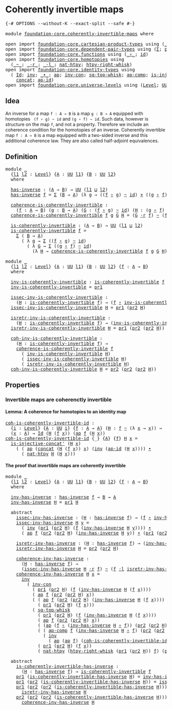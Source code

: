 # Coherently invertible maps

<pre class="Agda"><a id="39" class="Symbol">{-#</a> <a id="43" class="Keyword">OPTIONS</a> <a id="51" class="Pragma">--without-K</a> <a id="63" class="Pragma">--exact-split</a> <a id="77" class="Pragma">--safe</a> <a id="84" class="Symbol">#-}</a>

<a id="89" class="Keyword">module</a> <a id="96" href="foundation-core.coherently-invertible-maps.html" class="Module">foundation-core.coherently-invertible-maps</a> <a id="139" class="Keyword">where</a>

<a id="146" class="Keyword">open</a> <a id="151" class="Keyword">import</a> <a id="158" href="foundation-core.cartesian-product-types.html" class="Module">foundation-core.cartesian-product-types</a> <a id="198" class="Keyword">using</a> <a id="204" class="Symbol">(</a><a id="205" href="foundation-core.cartesian-product-types.html#577" class="Function Operator">_×_</a><a id="208" class="Symbol">)</a>
<a id="210" class="Keyword">open</a> <a id="215" class="Keyword">import</a> <a id="222" href="foundation-core.dependent-pair-types.html" class="Module">foundation-core.dependent-pair-types</a> <a id="259" class="Keyword">using</a> <a id="265" class="Symbol">(</a><a id="266" href="foundation-core.dependent-pair-types.html#502" class="Record">Σ</a><a id="267" class="Symbol">;</a> <a id="269" href="foundation-core.dependent-pair-types.html#575" class="InductiveConstructor">pair</a><a id="273" class="Symbol">;</a> <a id="275" href="foundation-core.dependent-pair-types.html#592" class="Field">pr1</a><a id="278" class="Symbol">;</a> <a id="280" href="foundation-core.dependent-pair-types.html#604" class="Field">pr2</a><a id="283" class="Symbol">)</a>
<a id="285" class="Keyword">open</a> <a id="290" class="Keyword">import</a> <a id="297" href="foundation-core.functions.html" class="Module">foundation-core.functions</a> <a id="323" class="Keyword">using</a> <a id="329" class="Symbol">(</a><a id="330" href="foundation-core.functions.html#407" class="Function Operator">_∘_</a><a id="333" class="Symbol">;</a> <a id="335" href="foundation-core.functions.html#309" class="Function">id</a><a id="337" class="Symbol">)</a>
<a id="339" class="Keyword">open</a> <a id="344" class="Keyword">import</a> <a id="351" href="foundation-core.homotopies.html" class="Module">foundation-core.homotopies</a> <a id="378" class="Keyword">using</a>
  <a id="386" class="Symbol">(</a><a id="387" href="foundation-core.homotopies.html#467" class="Function Operator">_~_</a><a id="390" class="Symbol">;</a> <a id="392" href="foundation-core.homotopies.html#1974" class="Function Operator">_·r_</a><a id="396" class="Symbol">;</a> <a id="398" href="foundation-core.homotopies.html#1768" class="Function Operator">_·l_</a><a id="402" class="Symbol">;</a> <a id="404" href="foundation-core.homotopies.html#3430" class="Function">nat-htpy</a><a id="412" class="Symbol">;</a> <a id="414" href="foundation-core.homotopies.html#1792" class="Function">htpy-right-whisk</a><a id="430" class="Symbol">)</a>
<a id="432" class="Keyword">open</a> <a id="437" class="Keyword">import</a> <a id="444" href="foundation-core.identity-types.html" class="Module">foundation-core.identity-types</a> <a id="475" class="Keyword">using</a>
  <a id="483" class="Symbol">(</a> <a id="485" href="foundation-core.identity-types.html#641" class="Datatype">Id</a><a id="487" class="Symbol">;</a> <a id="489" href="foundation-core.identity-types.html#1552" class="Function">inv</a><a id="492" class="Symbol">;</a> <a id="494" href="foundation-core.identity-types.html#1239" class="Function Operator">_∙_</a><a id="497" class="Symbol">;</a> <a id="499" href="foundation-core.identity-types.html#2853" class="Function">ap</a><a id="501" class="Symbol">;</a> <a id="503" href="foundation-core.identity-types.html#3421" class="Function">inv-con</a><a id="510" class="Symbol">;</a> <a id="512" href="foundation-core.identity-types.html#4260" class="Function">sq-top-whisk</a><a id="524" class="Symbol">;</a> <a id="526" href="foundation-core.identity-types.html#3117" class="Function">ap-comp</a><a id="533" class="Symbol">;</a> <a id="535" href="foundation-core.identity-types.html#2634" class="Function">is-injective-concat&#39;</a><a id="555" class="Symbol">;</a>
    <a id="561" href="foundation-core.identity-types.html#1302" class="Function">concat</a><a id="567" class="Symbol">;</a> <a id="569" href="foundation-core.identity-types.html#3018" class="Function">ap-id</a><a id="574" class="Symbol">)</a>
<a id="576" class="Keyword">open</a> <a id="581" class="Keyword">import</a> <a id="588" href="foundation-core.universe-levels.html" class="Module">foundation-core.universe-levels</a> <a id="620" class="Keyword">using</a> <a id="626" class="Symbol">(</a><a id="627" href="Agda.Primitive.html#597" class="Postulate">Level</a><a id="632" class="Symbol">;</a> <a id="634" href="foundation-core.universe-levels.html#222" class="Primitive">UU</a><a id="636" class="Symbol">;</a> <a id="638" href="Agda.Primitive.html#810" class="Primitive Operator">_⊔_</a><a id="641" class="Symbol">)</a>
</pre>
## Idea

An inverse for a map `f : A → B` is a map `g : B → A` equipped with homotopies `
(f ∘ g) ~ id` and `(g ∘ f) ~ id`. Such data, however is structure on the map `f`, and not a property. Therefore we include an coherence condition for the homotopies of an inverse. Coherently invertible map `f : A → B` is a map equipped with a two-sided inverse and this additional coherence law. They are also called half-adjoint equivalences.

## Definition

<pre class="Agda"><a id="1106" class="Keyword">module</a> <a id="1113" href="foundation-core.coherently-invertible-maps.html#1113" class="Module">_</a>
  <a id="1117" class="Symbol">{</a><a id="1118" href="foundation-core.coherently-invertible-maps.html#1118" class="Bound">l1</a> <a id="1121" href="foundation-core.coherently-invertible-maps.html#1121" class="Bound">l2</a> <a id="1124" class="Symbol">:</a> <a id="1126" href="Agda.Primitive.html#597" class="Postulate">Level</a><a id="1131" class="Symbol">}</a> <a id="1133" class="Symbol">{</a><a id="1134" href="foundation-core.coherently-invertible-maps.html#1134" class="Bound">A</a> <a id="1136" class="Symbol">:</a> <a id="1138" href="foundation-core.universe-levels.html#222" class="Primitive">UU</a> <a id="1141" href="foundation-core.coherently-invertible-maps.html#1118" class="Bound">l1</a><a id="1143" class="Symbol">}</a> <a id="1145" class="Symbol">{</a><a id="1146" href="foundation-core.coherently-invertible-maps.html#1146" class="Bound">B</a> <a id="1148" class="Symbol">:</a> <a id="1150" href="foundation-core.universe-levels.html#222" class="Primitive">UU</a> <a id="1153" href="foundation-core.coherently-invertible-maps.html#1121" class="Bound">l2</a><a id="1155" class="Symbol">}</a>
  <a id="1159" class="Keyword">where</a>

  <a id="1168" href="foundation-core.coherently-invertible-maps.html#1168" class="Function">has-inverse</a> <a id="1180" class="Symbol">:</a> <a id="1182" class="Symbol">(</a><a id="1183" href="foundation-core.coherently-invertible-maps.html#1134" class="Bound">A</a> <a id="1185" class="Symbol">→</a> <a id="1187" href="foundation-core.coherently-invertible-maps.html#1146" class="Bound">B</a><a id="1188" class="Symbol">)</a> <a id="1190" class="Symbol">→</a> <a id="1192" href="foundation-core.universe-levels.html#222" class="Primitive">UU</a> <a id="1195" class="Symbol">(</a><a id="1196" href="foundation-core.coherently-invertible-maps.html#1118" class="Bound">l1</a> <a id="1199" href="Agda.Primitive.html#810" class="Primitive Operator">⊔</a> <a id="1201" href="foundation-core.coherently-invertible-maps.html#1121" class="Bound">l2</a><a id="1203" class="Symbol">)</a>
  <a id="1207" href="foundation-core.coherently-invertible-maps.html#1168" class="Function">has-inverse</a> <a id="1219" href="foundation-core.coherently-invertible-maps.html#1219" class="Bound">f</a> <a id="1221" class="Symbol">=</a> <a id="1223" href="foundation-core.dependent-pair-types.html#502" class="Record">Σ</a> <a id="1225" class="Symbol">(</a><a id="1226" href="foundation-core.coherently-invertible-maps.html#1146" class="Bound">B</a> <a id="1228" class="Symbol">→</a> <a id="1230" href="foundation-core.coherently-invertible-maps.html#1134" class="Bound">A</a><a id="1231" class="Symbol">)</a> <a id="1233" class="Symbol">(λ</a> <a id="1236" href="foundation-core.coherently-invertible-maps.html#1236" class="Bound">g</a> <a id="1238" class="Symbol">→</a> <a id="1240" class="Symbol">((</a><a id="1242" href="foundation-core.coherently-invertible-maps.html#1219" class="Bound">f</a> <a id="1244" href="foundation-core.functions.html#407" class="Function Operator">∘</a> <a id="1246" href="foundation-core.coherently-invertible-maps.html#1236" class="Bound">g</a><a id="1247" class="Symbol">)</a> <a id="1249" href="foundation-core.homotopies.html#467" class="Function Operator">~</a> <a id="1251" href="foundation-core.functions.html#309" class="Function">id</a><a id="1253" class="Symbol">)</a> <a id="1255" href="foundation-core.cartesian-product-types.html#577" class="Function Operator">×</a> <a id="1257" class="Symbol">((</a><a id="1259" href="foundation-core.coherently-invertible-maps.html#1236" class="Bound">g</a> <a id="1261" href="foundation-core.functions.html#407" class="Function Operator">∘</a> <a id="1263" href="foundation-core.coherently-invertible-maps.html#1219" class="Bound">f</a><a id="1264" class="Symbol">)</a> <a id="1266" href="foundation-core.homotopies.html#467" class="Function Operator">~</a> <a id="1268" href="foundation-core.functions.html#309" class="Function">id</a><a id="1270" class="Symbol">))</a>
  
  <a id="1278" href="foundation-core.coherently-invertible-maps.html#1278" class="Function">coherence-is-coherently-invertible</a> <a id="1313" class="Symbol">:</a>
    <a id="1319" class="Symbol">(</a><a id="1320" href="foundation-core.coherently-invertible-maps.html#1320" class="Bound">f</a> <a id="1322" class="Symbol">:</a> <a id="1324" href="foundation-core.coherently-invertible-maps.html#1134" class="Bound">A</a> <a id="1326" class="Symbol">→</a> <a id="1328" href="foundation-core.coherently-invertible-maps.html#1146" class="Bound">B</a><a id="1329" class="Symbol">)</a> <a id="1331" class="Symbol">(</a><a id="1332" href="foundation-core.coherently-invertible-maps.html#1332" class="Bound">g</a> <a id="1334" class="Symbol">:</a> <a id="1336" href="foundation-core.coherently-invertible-maps.html#1146" class="Bound">B</a> <a id="1338" class="Symbol">→</a> <a id="1340" href="foundation-core.coherently-invertible-maps.html#1134" class="Bound">A</a><a id="1341" class="Symbol">)</a> <a id="1343" class="Symbol">(</a><a id="1344" href="foundation-core.coherently-invertible-maps.html#1344" class="Bound">G</a> <a id="1346" class="Symbol">:</a> <a id="1348" class="Symbol">(</a><a id="1349" href="foundation-core.coherently-invertible-maps.html#1320" class="Bound">f</a> <a id="1351" href="foundation-core.functions.html#407" class="Function Operator">∘</a> <a id="1353" href="foundation-core.coherently-invertible-maps.html#1332" class="Bound">g</a><a id="1354" class="Symbol">)</a> <a id="1356" href="foundation-core.homotopies.html#467" class="Function Operator">~</a> <a id="1358" href="foundation-core.functions.html#309" class="Function">id</a><a id="1360" class="Symbol">)</a> <a id="1362" class="Symbol">(</a><a id="1363" href="foundation-core.coherently-invertible-maps.html#1363" class="Bound">H</a> <a id="1365" class="Symbol">:</a> <a id="1367" class="Symbol">(</a><a id="1368" href="foundation-core.coherently-invertible-maps.html#1332" class="Bound">g</a> <a id="1370" href="foundation-core.functions.html#407" class="Function Operator">∘</a> <a id="1372" href="foundation-core.coherently-invertible-maps.html#1320" class="Bound">f</a><a id="1373" class="Symbol">)</a> <a id="1375" href="foundation-core.homotopies.html#467" class="Function Operator">~</a> <a id="1377" href="foundation-core.functions.html#309" class="Function">id</a><a id="1379" class="Symbol">)</a> <a id="1381" class="Symbol">→</a> <a id="1383" href="foundation-core.universe-levels.html#222" class="Primitive">UU</a> <a id="1386" class="Symbol">(</a><a id="1387" href="foundation-core.coherently-invertible-maps.html#1118" class="Bound">l1</a> <a id="1390" href="Agda.Primitive.html#810" class="Primitive Operator">⊔</a> <a id="1392" href="foundation-core.coherently-invertible-maps.html#1121" class="Bound">l2</a><a id="1394" class="Symbol">)</a>
  <a id="1398" href="foundation-core.coherently-invertible-maps.html#1278" class="Function">coherence-is-coherently-invertible</a> <a id="1433" href="foundation-core.coherently-invertible-maps.html#1433" class="Bound">f</a> <a id="1435" href="foundation-core.coherently-invertible-maps.html#1435" class="Bound">g</a> <a id="1437" href="foundation-core.coherently-invertible-maps.html#1437" class="Bound">G</a> <a id="1439" href="foundation-core.coherently-invertible-maps.html#1439" class="Bound">H</a> <a id="1441" class="Symbol">=</a> <a id="1443" class="Symbol">(</a><a id="1444" href="foundation-core.coherently-invertible-maps.html#1437" class="Bound">G</a> <a id="1446" href="foundation-core.homotopies.html#1974" class="Function Operator">·r</a> <a id="1449" href="foundation-core.coherently-invertible-maps.html#1433" class="Bound">f</a><a id="1450" class="Symbol">)</a> <a id="1452" href="foundation-core.homotopies.html#467" class="Function Operator">~</a> <a id="1454" class="Symbol">(</a><a id="1455" href="foundation-core.coherently-invertible-maps.html#1433" class="Bound">f</a> <a id="1457" href="foundation-core.homotopies.html#1768" class="Function Operator">·l</a> <a id="1460" href="foundation-core.coherently-invertible-maps.html#1439" class="Bound">H</a><a id="1461" class="Symbol">)</a>

  <a id="1466" href="foundation-core.coherently-invertible-maps.html#1466" class="Function">is-coherently-invertible</a> <a id="1491" class="Symbol">:</a> <a id="1493" class="Symbol">(</a><a id="1494" href="foundation-core.coherently-invertible-maps.html#1134" class="Bound">A</a> <a id="1496" class="Symbol">→</a> <a id="1498" href="foundation-core.coherently-invertible-maps.html#1146" class="Bound">B</a><a id="1499" class="Symbol">)</a> <a id="1501" class="Symbol">→</a> <a id="1503" href="foundation-core.universe-levels.html#222" class="Primitive">UU</a> <a id="1506" class="Symbol">(</a><a id="1507" href="foundation-core.coherently-invertible-maps.html#1118" class="Bound">l1</a> <a id="1510" href="Agda.Primitive.html#810" class="Primitive Operator">⊔</a> <a id="1512" href="foundation-core.coherently-invertible-maps.html#1121" class="Bound">l2</a><a id="1514" class="Symbol">)</a>
  <a id="1518" href="foundation-core.coherently-invertible-maps.html#1466" class="Function">is-coherently-invertible</a> <a id="1543" href="foundation-core.coherently-invertible-maps.html#1543" class="Bound">f</a> <a id="1545" class="Symbol">=</a>
    <a id="1551" href="foundation-core.dependent-pair-types.html#502" class="Record">Σ</a> <a id="1553" class="Symbol">(</a> <a id="1555" href="foundation-core.coherently-invertible-maps.html#1146" class="Bound">B</a> <a id="1557" class="Symbol">→</a> <a id="1559" href="foundation-core.coherently-invertible-maps.html#1134" class="Bound">A</a><a id="1560" class="Symbol">)</a>
      <a id="1568" class="Symbol">(</a> <a id="1570" class="Symbol">λ</a> <a id="1572" href="foundation-core.coherently-invertible-maps.html#1572" class="Bound">g</a> <a id="1574" class="Symbol">→</a> <a id="1576" href="foundation-core.dependent-pair-types.html#502" class="Record">Σ</a> <a id="1578" class="Symbol">((</a><a id="1580" href="foundation-core.coherently-invertible-maps.html#1543" class="Bound">f</a> <a id="1582" href="foundation-core.functions.html#407" class="Function Operator">∘</a> <a id="1584" href="foundation-core.coherently-invertible-maps.html#1572" class="Bound">g</a><a id="1585" class="Symbol">)</a> <a id="1587" href="foundation-core.homotopies.html#467" class="Function Operator">~</a> <a id="1589" href="foundation-core.functions.html#309" class="Function">id</a><a id="1591" class="Symbol">)</a>
        <a id="1601" class="Symbol">(</a> <a id="1603" class="Symbol">λ</a> <a id="1605" href="foundation-core.coherently-invertible-maps.html#1605" class="Bound">G</a> <a id="1607" class="Symbol">→</a> <a id="1609" href="foundation-core.dependent-pair-types.html#502" class="Record">Σ</a> <a id="1611" class="Symbol">((</a><a id="1613" href="foundation-core.coherently-invertible-maps.html#1572" class="Bound">g</a> <a id="1615" href="foundation-core.functions.html#407" class="Function Operator">∘</a> <a id="1617" href="foundation-core.coherently-invertible-maps.html#1543" class="Bound">f</a><a id="1618" class="Symbol">)</a> <a id="1620" href="foundation-core.homotopies.html#467" class="Function Operator">~</a> <a id="1622" href="foundation-core.functions.html#309" class="Function">id</a><a id="1624" class="Symbol">)</a>
          <a id="1636" class="Symbol">(λ</a> <a id="1639" href="foundation-core.coherently-invertible-maps.html#1639" class="Bound">H</a> <a id="1641" class="Symbol">→</a> <a id="1643" href="foundation-core.coherently-invertible-maps.html#1278" class="Function">coherence-is-coherently-invertible</a> <a id="1678" href="foundation-core.coherently-invertible-maps.html#1543" class="Bound">f</a> <a id="1680" href="foundation-core.coherently-invertible-maps.html#1572" class="Bound">g</a> <a id="1682" href="foundation-core.coherently-invertible-maps.html#1605" class="Bound">G</a> <a id="1684" href="foundation-core.coherently-invertible-maps.html#1639" class="Bound">H</a><a id="1685" class="Symbol">)))</a>

<a id="1690" class="Keyword">module</a> <a id="1697" href="foundation-core.coherently-invertible-maps.html#1697" class="Module">_</a>
  <a id="1701" class="Symbol">{</a><a id="1702" href="foundation-core.coherently-invertible-maps.html#1702" class="Bound">l1</a> <a id="1705" href="foundation-core.coherently-invertible-maps.html#1705" class="Bound">l2</a> <a id="1708" class="Symbol">:</a> <a id="1710" href="Agda.Primitive.html#597" class="Postulate">Level</a><a id="1715" class="Symbol">}</a> <a id="1717" class="Symbol">{</a><a id="1718" href="foundation-core.coherently-invertible-maps.html#1718" class="Bound">A</a> <a id="1720" class="Symbol">:</a> <a id="1722" href="foundation-core.universe-levels.html#222" class="Primitive">UU</a> <a id="1725" href="foundation-core.coherently-invertible-maps.html#1702" class="Bound">l1</a><a id="1727" class="Symbol">}</a> <a id="1729" class="Symbol">{</a><a id="1730" href="foundation-core.coherently-invertible-maps.html#1730" class="Bound">B</a> <a id="1732" class="Symbol">:</a> <a id="1734" href="foundation-core.universe-levels.html#222" class="Primitive">UU</a> <a id="1737" href="foundation-core.coherently-invertible-maps.html#1705" class="Bound">l2</a><a id="1739" class="Symbol">}</a> <a id="1741" class="Symbol">{</a><a id="1742" href="foundation-core.coherently-invertible-maps.html#1742" class="Bound">f</a> <a id="1744" class="Symbol">:</a> <a id="1746" href="foundation-core.coherently-invertible-maps.html#1718" class="Bound">A</a> <a id="1748" class="Symbol">→</a> <a id="1750" href="foundation-core.coherently-invertible-maps.html#1730" class="Bound">B</a><a id="1751" class="Symbol">}</a>
  <a id="1755" class="Keyword">where</a>

  <a id="1764" href="foundation-core.coherently-invertible-maps.html#1764" class="Function">inv-is-coherently-invertible</a> <a id="1793" class="Symbol">:</a> <a id="1795" href="foundation-core.coherently-invertible-maps.html#1466" class="Function">is-coherently-invertible</a> <a id="1820" href="foundation-core.coherently-invertible-maps.html#1742" class="Bound">f</a> <a id="1822" class="Symbol">→</a> <a id="1824" href="foundation-core.coherently-invertible-maps.html#1730" class="Bound">B</a> <a id="1826" class="Symbol">→</a> <a id="1828" href="foundation-core.coherently-invertible-maps.html#1718" class="Bound">A</a>
  <a id="1832" href="foundation-core.coherently-invertible-maps.html#1764" class="Function">inv-is-coherently-invertible</a> <a id="1861" class="Symbol">=</a> <a id="1863" href="foundation-core.dependent-pair-types.html#592" class="Field">pr1</a>

  <a id="1870" href="foundation-core.coherently-invertible-maps.html#1870" class="Function">issec-inv-is-coherently-invertible</a> <a id="1905" class="Symbol">:</a>
    <a id="1911" class="Symbol">(</a><a id="1912" href="foundation-core.coherently-invertible-maps.html#1912" class="Bound">H</a> <a id="1914" class="Symbol">:</a> <a id="1916" href="foundation-core.coherently-invertible-maps.html#1466" class="Function">is-coherently-invertible</a> <a id="1941" href="foundation-core.coherently-invertible-maps.html#1742" class="Bound">f</a><a id="1942" class="Symbol">)</a> <a id="1944" class="Symbol">→</a> <a id="1946" class="Symbol">(</a><a id="1947" href="foundation-core.coherently-invertible-maps.html#1742" class="Bound">f</a> <a id="1949" href="foundation-core.functions.html#407" class="Function Operator">∘</a> <a id="1951" href="foundation-core.coherently-invertible-maps.html#1764" class="Function">inv-is-coherently-invertible</a> <a id="1980" href="foundation-core.coherently-invertible-maps.html#1912" class="Bound">H</a><a id="1981" class="Symbol">)</a> <a id="1983" href="foundation-core.homotopies.html#467" class="Function Operator">~</a> <a id="1985" href="foundation-core.functions.html#309" class="Function">id</a>
  <a id="1990" href="foundation-core.coherently-invertible-maps.html#1870" class="Function">issec-inv-is-coherently-invertible</a> <a id="2025" href="foundation-core.coherently-invertible-maps.html#2025" class="Bound">H</a> <a id="2027" class="Symbol">=</a> <a id="2029" href="foundation-core.dependent-pair-types.html#592" class="Field">pr1</a> <a id="2033" class="Symbol">(</a><a id="2034" href="foundation-core.dependent-pair-types.html#604" class="Field">pr2</a> <a id="2038" href="foundation-core.coherently-invertible-maps.html#2025" class="Bound">H</a><a id="2039" class="Symbol">)</a>
  
  <a id="2046" href="foundation-core.coherently-invertible-maps.html#2046" class="Function">isretr-inv-is-coherently-invertible</a> <a id="2082" class="Symbol">:</a>
    <a id="2088" class="Symbol">(</a><a id="2089" href="foundation-core.coherently-invertible-maps.html#2089" class="Bound">H</a> <a id="2091" class="Symbol">:</a> <a id="2093" href="foundation-core.coherently-invertible-maps.html#1466" class="Function">is-coherently-invertible</a> <a id="2118" href="foundation-core.coherently-invertible-maps.html#1742" class="Bound">f</a><a id="2119" class="Symbol">)</a> <a id="2121" class="Symbol">→</a> <a id="2123" class="Symbol">(</a><a id="2124" href="foundation-core.coherently-invertible-maps.html#1764" class="Function">inv-is-coherently-invertible</a> <a id="2153" href="foundation-core.coherently-invertible-maps.html#2089" class="Bound">H</a> <a id="2155" href="foundation-core.functions.html#407" class="Function Operator">∘</a> <a id="2157" href="foundation-core.coherently-invertible-maps.html#1742" class="Bound">f</a><a id="2158" class="Symbol">)</a> <a id="2160" href="foundation-core.homotopies.html#467" class="Function Operator">~</a> <a id="2162" href="foundation-core.functions.html#309" class="Function">id</a>
  <a id="2167" href="foundation-core.coherently-invertible-maps.html#2046" class="Function">isretr-inv-is-coherently-invertible</a> <a id="2203" href="foundation-core.coherently-invertible-maps.html#2203" class="Bound">H</a> <a id="2205" class="Symbol">=</a> <a id="2207" href="foundation-core.dependent-pair-types.html#592" class="Field">pr1</a> <a id="2211" class="Symbol">(</a><a id="2212" href="foundation-core.dependent-pair-types.html#604" class="Field">pr2</a> <a id="2216" class="Symbol">(</a><a id="2217" href="foundation-core.dependent-pair-types.html#604" class="Field">pr2</a> <a id="2221" href="foundation-core.coherently-invertible-maps.html#2203" class="Bound">H</a><a id="2222" class="Symbol">))</a>

  <a id="2228" href="foundation-core.coherently-invertible-maps.html#2228" class="Function">coh-inv-is-coherently-invertible</a> <a id="2261" class="Symbol">:</a>
    <a id="2267" class="Symbol">(</a><a id="2268" href="foundation-core.coherently-invertible-maps.html#2268" class="Bound">H</a> <a id="2270" class="Symbol">:</a> <a id="2272" href="foundation-core.coherently-invertible-maps.html#1466" class="Function">is-coherently-invertible</a> <a id="2297" href="foundation-core.coherently-invertible-maps.html#1742" class="Bound">f</a><a id="2298" class="Symbol">)</a> <a id="2300" class="Symbol">→</a>
    <a id="2306" href="foundation-core.coherently-invertible-maps.html#1278" class="Function">coherence-is-coherently-invertible</a> <a id="2341" href="foundation-core.coherently-invertible-maps.html#1742" class="Bound">f</a>
      <a id="2349" class="Symbol">(</a> <a id="2351" href="foundation-core.coherently-invertible-maps.html#1764" class="Function">inv-is-coherently-invertible</a> <a id="2380" href="foundation-core.coherently-invertible-maps.html#2268" class="Bound">H</a><a id="2381" class="Symbol">)</a>
      <a id="2389" class="Symbol">(</a> <a id="2391" href="foundation-core.coherently-invertible-maps.html#1870" class="Function">issec-inv-is-coherently-invertible</a> <a id="2426" href="foundation-core.coherently-invertible-maps.html#2268" class="Bound">H</a><a id="2427" class="Symbol">)</a>
      <a id="2435" class="Symbol">(</a> <a id="2437" href="foundation-core.coherently-invertible-maps.html#2046" class="Function">isretr-inv-is-coherently-invertible</a> <a id="2473" href="foundation-core.coherently-invertible-maps.html#2268" class="Bound">H</a><a id="2474" class="Symbol">)</a>
  <a id="2478" href="foundation-core.coherently-invertible-maps.html#2228" class="Function">coh-inv-is-coherently-invertible</a> <a id="2511" href="foundation-core.coherently-invertible-maps.html#2511" class="Bound">H</a> <a id="2513" class="Symbol">=</a> <a id="2515" href="foundation-core.dependent-pair-types.html#604" class="Field">pr2</a> <a id="2519" class="Symbol">(</a><a id="2520" href="foundation-core.dependent-pair-types.html#604" class="Field">pr2</a> <a id="2524" class="Symbol">(</a><a id="2525" href="foundation-core.dependent-pair-types.html#604" class="Field">pr2</a> <a id="2529" href="foundation-core.coherently-invertible-maps.html#2511" class="Bound">H</a><a id="2530" class="Symbol">))</a>
</pre>
## Properties

### Invertible maps are coherenctly invertible

#### Lemma: A coherence for homotopies to an identity map

<pre class="Agda"><a id="coh-is-coherently-invertible-id"></a><a id="2668" href="foundation-core.coherently-invertible-maps.html#2668" class="Function">coh-is-coherently-invertible-id</a> <a id="2700" class="Symbol">:</a>
  <a id="2704" class="Symbol">{</a><a id="2705" href="foundation-core.coherently-invertible-maps.html#2705" class="Bound">i</a> <a id="2707" class="Symbol">:</a> <a id="2709" href="Agda.Primitive.html#597" class="Postulate">Level</a><a id="2714" class="Symbol">}</a> <a id="2716" class="Symbol">{</a><a id="2717" href="foundation-core.coherently-invertible-maps.html#2717" class="Bound">A</a> <a id="2719" class="Symbol">:</a> <a id="2721" href="foundation-core.universe-levels.html#222" class="Primitive">UU</a> <a id="2724" href="foundation-core.coherently-invertible-maps.html#2705" class="Bound">i</a><a id="2725" class="Symbol">}</a> <a id="2727" class="Symbol">{</a><a id="2728" href="foundation-core.coherently-invertible-maps.html#2728" class="Bound">f</a> <a id="2730" class="Symbol">:</a> <a id="2732" href="foundation-core.coherently-invertible-maps.html#2717" class="Bound">A</a> <a id="2734" class="Symbol">→</a> <a id="2736" href="foundation-core.coherently-invertible-maps.html#2717" class="Bound">A</a><a id="2737" class="Symbol">}</a> <a id="2739" class="Symbol">(</a><a id="2740" href="foundation-core.coherently-invertible-maps.html#2740" class="Bound">H</a> <a id="2742" class="Symbol">:</a> <a id="2744" href="foundation-core.coherently-invertible-maps.html#2728" class="Bound">f</a> <a id="2746" href="foundation-core.homotopies.html#467" class="Function Operator">~</a> <a id="2748" class="Symbol">(λ</a> <a id="2751" href="foundation-core.coherently-invertible-maps.html#2751" class="Bound">x</a> <a id="2753" class="Symbol">→</a> <a id="2755" href="foundation-core.coherently-invertible-maps.html#2751" class="Bound">x</a><a id="2756" class="Symbol">))</a> <a id="2759" class="Symbol">→</a>
  <a id="2763" class="Symbol">(</a><a id="2764" href="foundation-core.coherently-invertible-maps.html#2764" class="Bound">x</a> <a id="2766" class="Symbol">:</a> <a id="2768" href="foundation-core.coherently-invertible-maps.html#2717" class="Bound">A</a><a id="2769" class="Symbol">)</a> <a id="2771" class="Symbol">→</a> <a id="2773" href="foundation-core.identity-types.html#641" class="Datatype">Id</a> <a id="2776" class="Symbol">(</a><a id="2777" href="foundation-core.coherently-invertible-maps.html#2740" class="Bound">H</a> <a id="2779" class="Symbol">(</a><a id="2780" href="foundation-core.coherently-invertible-maps.html#2728" class="Bound">f</a> <a id="2782" href="foundation-core.coherently-invertible-maps.html#2764" class="Bound">x</a><a id="2783" class="Symbol">))</a> <a id="2786" class="Symbol">(</a><a id="2787" href="foundation-core.identity-types.html#2853" class="Function">ap</a> <a id="2790" href="foundation-core.coherently-invertible-maps.html#2728" class="Bound">f</a> <a id="2792" class="Symbol">(</a><a id="2793" href="foundation-core.coherently-invertible-maps.html#2740" class="Bound">H</a> <a id="2795" href="foundation-core.coherently-invertible-maps.html#2764" class="Bound">x</a><a id="2796" class="Symbol">))</a>
<a id="2799" href="foundation-core.coherently-invertible-maps.html#2668" class="Function">coh-is-coherently-invertible-id</a> <a id="2831" class="Symbol">{_}</a> <a id="2835" class="Symbol">{</a><a id="2836" href="foundation-core.coherently-invertible-maps.html#2836" class="Bound">A</a><a id="2837" class="Symbol">}</a> <a id="2839" class="Symbol">{</a><a id="2840" href="foundation-core.coherently-invertible-maps.html#2840" class="Bound">f</a><a id="2841" class="Symbol">}</a> <a id="2843" href="foundation-core.coherently-invertible-maps.html#2843" class="Bound">H</a> <a id="2845" href="foundation-core.coherently-invertible-maps.html#2845" class="Bound">x</a> <a id="2847" class="Symbol">=</a>
  <a id="2851" href="foundation-core.identity-types.html#2634" class="Function">is-injective-concat&#39;</a> <a id="2872" class="Symbol">(</a><a id="2873" href="foundation-core.coherently-invertible-maps.html#2843" class="Bound">H</a> <a id="2875" href="foundation-core.coherently-invertible-maps.html#2845" class="Bound">x</a><a id="2876" class="Symbol">)</a>
    <a id="2882" class="Symbol">(</a> <a id="2884" class="Symbol">(</a> <a id="2886" href="foundation-core.identity-types.html#2853" class="Function">ap</a> <a id="2889" class="Symbol">(</a><a id="2890" href="foundation-core.identity-types.html#1302" class="Function">concat</a> <a id="2897" class="Symbol">(</a><a id="2898" href="foundation-core.coherently-invertible-maps.html#2843" class="Bound">H</a> <a id="2900" class="Symbol">(</a><a id="2901" href="foundation-core.coherently-invertible-maps.html#2840" class="Bound">f</a> <a id="2903" href="foundation-core.coherently-invertible-maps.html#2845" class="Bound">x</a><a id="2904" class="Symbol">))</a> <a id="2907" href="foundation-core.coherently-invertible-maps.html#2845" class="Bound">x</a><a id="2908" class="Symbol">)</a> <a id="2910" class="Symbol">(</a><a id="2911" href="foundation-core.identity-types.html#1552" class="Function">inv</a> <a id="2915" class="Symbol">(</a><a id="2916" href="foundation-core.identity-types.html#3018" class="Function">ap-id</a> <a id="2922" class="Symbol">(</a><a id="2923" href="foundation-core.coherently-invertible-maps.html#2843" class="Bound">H</a> <a id="2925" href="foundation-core.coherently-invertible-maps.html#2845" class="Bound">x</a><a id="2926" class="Symbol">))))</a> <a id="2931" href="foundation-core.identity-types.html#1239" class="Function Operator">∙</a>
      <a id="2939" class="Symbol">(</a> <a id="2941" href="foundation-core.homotopies.html#3430" class="Function">nat-htpy</a> <a id="2950" href="foundation-core.coherently-invertible-maps.html#2843" class="Bound">H</a> <a id="2952" class="Symbol">(</a><a id="2953" href="foundation-core.coherently-invertible-maps.html#2843" class="Bound">H</a> <a id="2955" href="foundation-core.coherently-invertible-maps.html#2845" class="Bound">x</a><a id="2956" class="Symbol">)))</a>
</pre>
#### The proof that invertible maps are coherently invertible

<pre class="Agda"><a id="3036" class="Keyword">module</a> <a id="3043" href="foundation-core.coherently-invertible-maps.html#3043" class="Module">_</a>
  <a id="3047" class="Symbol">{</a><a id="3048" href="foundation-core.coherently-invertible-maps.html#3048" class="Bound">l1</a> <a id="3051" href="foundation-core.coherently-invertible-maps.html#3051" class="Bound">l2</a> <a id="3054" class="Symbol">:</a> <a id="3056" href="Agda.Primitive.html#597" class="Postulate">Level</a><a id="3061" class="Symbol">}</a> <a id="3063" class="Symbol">{</a><a id="3064" href="foundation-core.coherently-invertible-maps.html#3064" class="Bound">A</a> <a id="3066" class="Symbol">:</a> <a id="3068" href="foundation-core.universe-levels.html#222" class="Primitive">UU</a> <a id="3071" href="foundation-core.coherently-invertible-maps.html#3048" class="Bound">l1</a><a id="3073" class="Symbol">}</a> <a id="3075" class="Symbol">{</a><a id="3076" href="foundation-core.coherently-invertible-maps.html#3076" class="Bound">B</a> <a id="3078" class="Symbol">:</a> <a id="3080" href="foundation-core.universe-levels.html#222" class="Primitive">UU</a> <a id="3083" href="foundation-core.coherently-invertible-maps.html#3051" class="Bound">l2</a><a id="3085" class="Symbol">}</a> <a id="3087" class="Symbol">{</a><a id="3088" href="foundation-core.coherently-invertible-maps.html#3088" class="Bound">f</a> <a id="3090" class="Symbol">:</a> <a id="3092" href="foundation-core.coherently-invertible-maps.html#3064" class="Bound">A</a> <a id="3094" class="Symbol">→</a> <a id="3096" href="foundation-core.coherently-invertible-maps.html#3076" class="Bound">B</a><a id="3097" class="Symbol">}</a>
  <a id="3101" class="Keyword">where</a>
  
  <a id="3112" href="foundation-core.coherently-invertible-maps.html#3112" class="Function">inv-has-inverse</a> <a id="3128" class="Symbol">:</a> <a id="3130" href="foundation-core.coherently-invertible-maps.html#1168" class="Function">has-inverse</a> <a id="3142" href="foundation-core.coherently-invertible-maps.html#3088" class="Bound">f</a> <a id="3144" class="Symbol">→</a> <a id="3146" href="foundation-core.coherently-invertible-maps.html#3076" class="Bound">B</a> <a id="3148" class="Symbol">→</a> <a id="3150" href="foundation-core.coherently-invertible-maps.html#3064" class="Bound">A</a>
  <a id="3154" href="foundation-core.coherently-invertible-maps.html#3112" class="Function">inv-has-inverse</a> <a id="3170" href="foundation-core.coherently-invertible-maps.html#3170" class="Bound">H</a> <a id="3172" class="Symbol">=</a> <a id="3174" href="foundation-core.dependent-pair-types.html#592" class="Field">pr1</a> <a id="3178" href="foundation-core.coherently-invertible-maps.html#3170" class="Bound">H</a>

  <a id="3183" class="Keyword">abstract</a>
    <a id="3196" href="foundation-core.coherently-invertible-maps.html#3196" class="Function">issec-inv-has-inverse</a> <a id="3218" class="Symbol">:</a> <a id="3220" class="Symbol">(</a><a id="3221" href="foundation-core.coherently-invertible-maps.html#3221" class="Bound">H</a> <a id="3223" class="Symbol">:</a> <a id="3225" href="foundation-core.coherently-invertible-maps.html#1168" class="Function">has-inverse</a> <a id="3237" href="foundation-core.coherently-invertible-maps.html#3088" class="Bound">f</a><a id="3238" class="Symbol">)</a> <a id="3240" class="Symbol">→</a> <a id="3242" class="Symbol">(</a><a id="3243" href="foundation-core.coherently-invertible-maps.html#3088" class="Bound">f</a> <a id="3245" href="foundation-core.functions.html#407" class="Function Operator">∘</a> <a id="3247" href="foundation-core.coherently-invertible-maps.html#3112" class="Function">inv-has-inverse</a> <a id="3263" href="foundation-core.coherently-invertible-maps.html#3221" class="Bound">H</a><a id="3264" class="Symbol">)</a> <a id="3266" href="foundation-core.homotopies.html#467" class="Function Operator">~</a> <a id="3268" href="foundation-core.functions.html#309" class="Function">id</a>
    <a id="3275" href="foundation-core.coherently-invertible-maps.html#3196" class="Function">issec-inv-has-inverse</a> <a id="3297" href="foundation-core.coherently-invertible-maps.html#3297" class="Bound">H</a> <a id="3299" href="foundation-core.coherently-invertible-maps.html#3299" class="Bound">y</a> <a id="3301" class="Symbol">=</a>
      <a id="3309" class="Symbol">(</a> <a id="3311" href="foundation-core.identity-types.html#1552" class="Function">inv</a> <a id="3315" class="Symbol">(</a><a id="3316" href="foundation-core.dependent-pair-types.html#592" class="Field">pr1</a> <a id="3320" class="Symbol">(</a><a id="3321" href="foundation-core.dependent-pair-types.html#604" class="Field">pr2</a> <a id="3325" href="foundation-core.coherently-invertible-maps.html#3297" class="Bound">H</a><a id="3326" class="Symbol">)</a> <a id="3328" class="Symbol">(</a><a id="3329" href="foundation-core.coherently-invertible-maps.html#3088" class="Bound">f</a> <a id="3331" class="Symbol">(</a><a id="3332" href="foundation-core.coherently-invertible-maps.html#3112" class="Function">inv-has-inverse</a> <a id="3348" href="foundation-core.coherently-invertible-maps.html#3297" class="Bound">H</a> <a id="3350" href="foundation-core.coherently-invertible-maps.html#3299" class="Bound">y</a><a id="3351" class="Symbol">))))</a> <a id="3356" href="foundation-core.identity-types.html#1239" class="Function Operator">∙</a>
      <a id="3364" class="Symbol">(</a> <a id="3366" href="foundation-core.identity-types.html#2853" class="Function">ap</a> <a id="3369" href="foundation-core.coherently-invertible-maps.html#3088" class="Bound">f</a> <a id="3371" class="Symbol">(</a><a id="3372" href="foundation-core.dependent-pair-types.html#604" class="Field">pr2</a> <a id="3376" class="Symbol">(</a><a id="3377" href="foundation-core.dependent-pair-types.html#604" class="Field">pr2</a> <a id="3381" href="foundation-core.coherently-invertible-maps.html#3297" class="Bound">H</a><a id="3382" class="Symbol">)</a> <a id="3384" class="Symbol">(</a><a id="3385" href="foundation-core.coherently-invertible-maps.html#3112" class="Function">inv-has-inverse</a> <a id="3401" href="foundation-core.coherently-invertible-maps.html#3297" class="Bound">H</a> <a id="3403" href="foundation-core.coherently-invertible-maps.html#3299" class="Bound">y</a><a id="3404" class="Symbol">))</a> <a id="3407" href="foundation-core.identity-types.html#1239" class="Function Operator">∙</a> <a id="3409" class="Symbol">(</a><a id="3410" href="foundation-core.dependent-pair-types.html#592" class="Field">pr1</a> <a id="3414" class="Symbol">(</a><a id="3415" href="foundation-core.dependent-pair-types.html#604" class="Field">pr2</a> <a id="3419" href="foundation-core.coherently-invertible-maps.html#3297" class="Bound">H</a><a id="3420" class="Symbol">)</a> <a id="3422" href="foundation-core.coherently-invertible-maps.html#3299" class="Bound">y</a><a id="3423" class="Symbol">))</a>
  
    <a id="3433" href="foundation-core.coherently-invertible-maps.html#3433" class="Function">isretr-inv-has-inverse</a> <a id="3456" class="Symbol">:</a> <a id="3458" class="Symbol">(</a><a id="3459" href="foundation-core.coherently-invertible-maps.html#3459" class="Bound">H</a> <a id="3461" class="Symbol">:</a> <a id="3463" href="foundation-core.coherently-invertible-maps.html#1168" class="Function">has-inverse</a> <a id="3475" href="foundation-core.coherently-invertible-maps.html#3088" class="Bound">f</a><a id="3476" class="Symbol">)</a> <a id="3478" class="Symbol">→</a> <a id="3480" class="Symbol">(</a><a id="3481" href="foundation-core.coherently-invertible-maps.html#3112" class="Function">inv-has-inverse</a> <a id="3497" href="foundation-core.coherently-invertible-maps.html#3459" class="Bound">H</a> <a id="3499" href="foundation-core.functions.html#407" class="Function Operator">∘</a> <a id="3501" href="foundation-core.coherently-invertible-maps.html#3088" class="Bound">f</a><a id="3502" class="Symbol">)</a> <a id="3504" href="foundation-core.homotopies.html#467" class="Function Operator">~</a> <a id="3506" href="foundation-core.functions.html#309" class="Function">id</a>
    <a id="3513" href="foundation-core.coherently-invertible-maps.html#3433" class="Function">isretr-inv-has-inverse</a> <a id="3536" href="foundation-core.coherently-invertible-maps.html#3536" class="Bound">H</a> <a id="3538" class="Symbol">=</a> <a id="3540" href="foundation-core.dependent-pair-types.html#604" class="Field">pr2</a> <a id="3544" class="Symbol">(</a><a id="3545" href="foundation-core.dependent-pair-types.html#604" class="Field">pr2</a> <a id="3549" href="foundation-core.coherently-invertible-maps.html#3536" class="Bound">H</a><a id="3550" class="Symbol">)</a>
  
    <a id="3559" href="foundation-core.coherently-invertible-maps.html#3559" class="Function">coherence-inv-has-inverse</a> <a id="3585" class="Symbol">:</a>
      <a id="3593" class="Symbol">(</a><a id="3594" href="foundation-core.coherently-invertible-maps.html#3594" class="Bound">H</a> <a id="3596" class="Symbol">:</a> <a id="3598" href="foundation-core.coherently-invertible-maps.html#1168" class="Function">has-inverse</a> <a id="3610" href="foundation-core.coherently-invertible-maps.html#3088" class="Bound">f</a><a id="3611" class="Symbol">)</a> <a id="3613" class="Symbol">→</a>
      <a id="3621" class="Symbol">(</a><a id="3622" href="foundation-core.coherently-invertible-maps.html#3196" class="Function">issec-inv-has-inverse</a> <a id="3644" href="foundation-core.coherently-invertible-maps.html#3594" class="Bound">H</a> <a id="3646" href="foundation-core.homotopies.html#1974" class="Function Operator">·r</a> <a id="3649" href="foundation-core.coherently-invertible-maps.html#3088" class="Bound">f</a><a id="3650" class="Symbol">)</a> <a id="3652" href="foundation-core.homotopies.html#467" class="Function Operator">~</a> <a id="3654" class="Symbol">(</a><a id="3655" href="foundation-core.coherently-invertible-maps.html#3088" class="Bound">f</a> <a id="3657" href="foundation-core.homotopies.html#1768" class="Function Operator">·l</a> <a id="3660" href="foundation-core.coherently-invertible-maps.html#3433" class="Function">isretr-inv-has-inverse</a> <a id="3683" href="foundation-core.coherently-invertible-maps.html#3594" class="Bound">H</a><a id="3684" class="Symbol">)</a>
    <a id="3690" href="foundation-core.coherently-invertible-maps.html#3559" class="Function">coherence-inv-has-inverse</a> <a id="3716" href="foundation-core.coherently-invertible-maps.html#3716" class="Bound">H</a> <a id="3718" href="foundation-core.coherently-invertible-maps.html#3718" class="Bound">x</a> <a id="3720" class="Symbol">=</a>
      <a id="3728" href="foundation-core.identity-types.html#1552" class="Function">inv</a>
        <a id="3740" class="Symbol">(</a> <a id="3742" href="foundation-core.identity-types.html#3421" class="Function">inv-con</a>
          <a id="3760" class="Symbol">(</a> <a id="3762" href="foundation-core.dependent-pair-types.html#592" class="Field">pr1</a> <a id="3766" class="Symbol">(</a><a id="3767" href="foundation-core.dependent-pair-types.html#604" class="Field">pr2</a> <a id="3771" href="foundation-core.coherently-invertible-maps.html#3716" class="Bound">H</a><a id="3772" class="Symbol">)</a> <a id="3774" class="Symbol">(</a><a id="3775" href="foundation-core.coherently-invertible-maps.html#3088" class="Bound">f</a> <a id="3777" class="Symbol">(</a><a id="3778" href="foundation-core.coherently-invertible-maps.html#3112" class="Function">inv-has-inverse</a> <a id="3794" href="foundation-core.coherently-invertible-maps.html#3716" class="Bound">H</a> <a id="3796" class="Symbol">(</a><a id="3797" href="foundation-core.coherently-invertible-maps.html#3088" class="Bound">f</a> <a id="3799" href="foundation-core.coherently-invertible-maps.html#3718" class="Bound">x</a><a id="3800" class="Symbol">))))</a>
          <a id="3815" class="Symbol">(</a> <a id="3817" href="foundation-core.identity-types.html#2853" class="Function">ap</a> <a id="3820" href="foundation-core.coherently-invertible-maps.html#3088" class="Bound">f</a> <a id="3822" class="Symbol">(</a><a id="3823" href="foundation-core.dependent-pair-types.html#604" class="Field">pr2</a> <a id="3827" class="Symbol">(</a><a id="3828" href="foundation-core.dependent-pair-types.html#604" class="Field">pr2</a> <a id="3832" href="foundation-core.coherently-invertible-maps.html#3716" class="Bound">H</a><a id="3833" class="Symbol">)</a> <a id="3835" href="foundation-core.coherently-invertible-maps.html#3718" class="Bound">x</a><a id="3836" class="Symbol">))</a>
          <a id="3849" class="Symbol">(</a> <a id="3851" class="Symbol">(</a> <a id="3853" href="foundation-core.identity-types.html#2853" class="Function">ap</a> <a id="3856" href="foundation-core.coherently-invertible-maps.html#3088" class="Bound">f</a> <a id="3858" class="Symbol">(</a><a id="3859" href="foundation-core.dependent-pair-types.html#604" class="Field">pr2</a> <a id="3863" class="Symbol">(</a><a id="3864" href="foundation-core.dependent-pair-types.html#604" class="Field">pr2</a> <a id="3868" href="foundation-core.coherently-invertible-maps.html#3716" class="Bound">H</a><a id="3869" class="Symbol">)</a> <a id="3871" class="Symbol">(</a><a id="3872" href="foundation-core.coherently-invertible-maps.html#3112" class="Function">inv-has-inverse</a> <a id="3888" href="foundation-core.coherently-invertible-maps.html#3716" class="Bound">H</a> <a id="3890" class="Symbol">(</a><a id="3891" href="foundation-core.coherently-invertible-maps.html#3088" class="Bound">f</a> <a id="3893" href="foundation-core.coherently-invertible-maps.html#3718" class="Bound">x</a><a id="3894" class="Symbol">))))</a> <a id="3899" href="foundation-core.identity-types.html#1239" class="Function Operator">∙</a>
            <a id="3913" class="Symbol">(</a> <a id="3915" href="foundation-core.dependent-pair-types.html#592" class="Field">pr1</a> <a id="3919" class="Symbol">(</a><a id="3920" href="foundation-core.dependent-pair-types.html#604" class="Field">pr2</a> <a id="3924" href="foundation-core.coherently-invertible-maps.html#3716" class="Bound">H</a><a id="3925" class="Symbol">)</a> <a id="3927" class="Symbol">(</a><a id="3928" href="foundation-core.coherently-invertible-maps.html#3088" class="Bound">f</a> <a id="3930" href="foundation-core.coherently-invertible-maps.html#3718" class="Bound">x</a><a id="3931" class="Symbol">)))</a>
          <a id="3945" class="Symbol">(</a> <a id="3947" href="foundation-core.identity-types.html#4260" class="Function">sq-top-whisk</a>
            <a id="3972" class="Symbol">(</a> <a id="3974" href="foundation-core.dependent-pair-types.html#592" class="Field">pr1</a> <a id="3978" class="Symbol">(</a><a id="3979" href="foundation-core.dependent-pair-types.html#604" class="Field">pr2</a> <a id="3983" href="foundation-core.coherently-invertible-maps.html#3716" class="Bound">H</a><a id="3984" class="Symbol">)</a> <a id="3986" class="Symbol">(</a><a id="3987" href="foundation-core.coherently-invertible-maps.html#3088" class="Bound">f</a> <a id="3989" class="Symbol">(</a><a id="3990" href="foundation-core.coherently-invertible-maps.html#3112" class="Function">inv-has-inverse</a> <a id="4006" href="foundation-core.coherently-invertible-maps.html#3716" class="Bound">H</a> <a id="4008" class="Symbol">(</a><a id="4009" href="foundation-core.coherently-invertible-maps.html#3088" class="Bound">f</a> <a id="4011" href="foundation-core.coherently-invertible-maps.html#3718" class="Bound">x</a><a id="4012" class="Symbol">))))</a>
            <a id="4029" class="Symbol">(</a> <a id="4031" href="foundation-core.identity-types.html#2853" class="Function">ap</a> <a id="4034" href="foundation-core.coherently-invertible-maps.html#3088" class="Bound">f</a> <a id="4036" class="Symbol">(</a><a id="4037" href="foundation-core.dependent-pair-types.html#604" class="Field">pr2</a> <a id="4041" class="Symbol">(</a><a id="4042" href="foundation-core.dependent-pair-types.html#604" class="Field">pr2</a> <a id="4046" href="foundation-core.coherently-invertible-maps.html#3716" class="Bound">H</a><a id="4047" class="Symbol">)</a> <a id="4049" href="foundation-core.coherently-invertible-maps.html#3718" class="Bound">x</a><a id="4050" class="Symbol">))</a>
            <a id="4065" class="Symbol">(</a> <a id="4067" class="Symbol">(</a><a id="4068" href="foundation-core.identity-types.html#2853" class="Function">ap</a> <a id="4071" class="Symbol">(</a><a id="4072" href="foundation-core.coherently-invertible-maps.html#3088" class="Bound">f</a> <a id="4074" href="foundation-core.functions.html#407" class="Function Operator">∘</a> <a id="4076" class="Symbol">(</a><a id="4077" href="foundation-core.coherently-invertible-maps.html#3112" class="Function">inv-has-inverse</a> <a id="4093" href="foundation-core.coherently-invertible-maps.html#3716" class="Bound">H</a> <a id="4095" href="foundation-core.functions.html#407" class="Function Operator">∘</a> <a id="4097" href="foundation-core.coherently-invertible-maps.html#3088" class="Bound">f</a><a id="4098" class="Symbol">))</a> <a id="4101" class="Symbol">(</a><a id="4102" href="foundation-core.dependent-pair-types.html#604" class="Field">pr2</a> <a id="4106" class="Symbol">(</a><a id="4107" href="foundation-core.dependent-pair-types.html#604" class="Field">pr2</a> <a id="4111" href="foundation-core.coherently-invertible-maps.html#3716" class="Bound">H</a><a id="4112" class="Symbol">)</a> <a id="4114" href="foundation-core.coherently-invertible-maps.html#3718" class="Bound">x</a><a id="4115" class="Symbol">)))</a>
            <a id="4131" class="Symbol">(</a> <a id="4133" class="Symbol">(</a> <a id="4135" href="foundation-core.identity-types.html#3117" class="Function">ap-comp</a> <a id="4143" href="foundation-core.coherently-invertible-maps.html#3088" class="Bound">f</a> <a id="4145" class="Symbol">(</a><a id="4146" href="foundation-core.coherently-invertible-maps.html#3112" class="Function">inv-has-inverse</a> <a id="4162" href="foundation-core.coherently-invertible-maps.html#3716" class="Bound">H</a> <a id="4164" href="foundation-core.functions.html#407" class="Function Operator">∘</a> <a id="4166" href="foundation-core.coherently-invertible-maps.html#3088" class="Bound">f</a><a id="4167" class="Symbol">)</a> <a id="4169" class="Symbol">(</a><a id="4170" href="foundation-core.dependent-pair-types.html#604" class="Field">pr2</a> <a id="4174" class="Symbol">(</a><a id="4175" href="foundation-core.dependent-pair-types.html#604" class="Field">pr2</a> <a id="4179" href="foundation-core.coherently-invertible-maps.html#3716" class="Bound">H</a><a id="4180" class="Symbol">)</a> <a id="4182" href="foundation-core.coherently-invertible-maps.html#3718" class="Bound">x</a><a id="4183" class="Symbol">))</a> <a id="4186" href="foundation-core.identity-types.html#1239" class="Function Operator">∙</a>
              <a id="4202" class="Symbol">(</a> <a id="4204" href="foundation-core.identity-types.html#1552" class="Function">inv</a>
                <a id="4224" class="Symbol">(</a> <a id="4226" href="foundation-core.identity-types.html#2853" class="Function">ap</a> <a id="4229" class="Symbol">(</a><a id="4230" href="foundation-core.identity-types.html#2853" class="Function">ap</a> <a id="4233" href="foundation-core.coherently-invertible-maps.html#3088" class="Bound">f</a><a id="4234" class="Symbol">)</a> <a id="4236" class="Symbol">(</a><a id="4237" href="foundation-core.coherently-invertible-maps.html#2668" class="Function">coh-is-coherently-invertible-id</a> <a id="4269" class="Symbol">(</a><a id="4270" href="foundation-core.dependent-pair-types.html#604" class="Field">pr2</a> <a id="4274" class="Symbol">(</a><a id="4275" href="foundation-core.dependent-pair-types.html#604" class="Field">pr2</a> <a id="4279" href="foundation-core.coherently-invertible-maps.html#3716" class="Bound">H</a><a id="4280" class="Symbol">))</a> <a id="4283" href="foundation-core.coherently-invertible-maps.html#3718" class="Bound">x</a><a id="4284" class="Symbol">))))</a>
            <a id="4301" class="Symbol">(</a> <a id="4303" href="foundation-core.dependent-pair-types.html#592" class="Field">pr1</a> <a id="4307" class="Symbol">(</a><a id="4308" href="foundation-core.dependent-pair-types.html#604" class="Field">pr2</a> <a id="4312" href="foundation-core.coherently-invertible-maps.html#3716" class="Bound">H</a><a id="4313" class="Symbol">)</a> <a id="4315" class="Symbol">(</a><a id="4316" href="foundation-core.coherently-invertible-maps.html#3088" class="Bound">f</a> <a id="4318" href="foundation-core.coherently-invertible-maps.html#3718" class="Bound">x</a><a id="4319" class="Symbol">))</a>
            <a id="4334" class="Symbol">(</a> <a id="4336" href="foundation-core.homotopies.html#3430" class="Function">nat-htpy</a> <a id="4345" class="Symbol">(</a><a id="4346" href="foundation-core.homotopies.html#1792" class="Function">htpy-right-whisk</a> <a id="4363" class="Symbol">(</a><a id="4364" href="foundation-core.dependent-pair-types.html#592" class="Field">pr1</a> <a id="4368" class="Symbol">(</a><a id="4369" href="foundation-core.dependent-pair-types.html#604" class="Field">pr2</a> <a id="4373" href="foundation-core.coherently-invertible-maps.html#3716" class="Bound">H</a><a id="4374" class="Symbol">))</a> <a id="4377" href="foundation-core.coherently-invertible-maps.html#3088" class="Bound">f</a><a id="4378" class="Symbol">)</a> <a id="4380" class="Symbol">(</a><a id="4381" href="foundation-core.dependent-pair-types.html#604" class="Field">pr2</a> <a id="4385" class="Symbol">(</a><a id="4386" href="foundation-core.dependent-pair-types.html#604" class="Field">pr2</a> <a id="4390" href="foundation-core.coherently-invertible-maps.html#3716" class="Bound">H</a><a id="4391" class="Symbol">)</a> <a id="4393" href="foundation-core.coherently-invertible-maps.html#3718" class="Bound">x</a><a id="4394" class="Symbol">))))</a>

  <a id="4402" class="Keyword">abstract</a>
    <a id="4415" href="foundation-core.coherently-invertible-maps.html#4415" class="Function">is-coherently-invertible-has-inverse</a> <a id="4452" class="Symbol">:</a>
      <a id="4460" class="Symbol">(</a><a id="4461" href="foundation-core.coherently-invertible-maps.html#4461" class="Bound">H</a> <a id="4463" class="Symbol">:</a> <a id="4465" href="foundation-core.coherently-invertible-maps.html#1168" class="Function">has-inverse</a> <a id="4477" href="foundation-core.coherently-invertible-maps.html#3088" class="Bound">f</a><a id="4478" class="Symbol">)</a> <a id="4480" class="Symbol">→</a> <a id="4482" href="foundation-core.coherently-invertible-maps.html#1466" class="Function">is-coherently-invertible</a> <a id="4507" href="foundation-core.coherently-invertible-maps.html#3088" class="Bound">f</a>
    <a id="4513" href="foundation-core.dependent-pair-types.html#592" class="Field">pr1</a> <a id="4517" class="Symbol">(</a><a id="4518" href="foundation-core.coherently-invertible-maps.html#4415" class="Function">is-coherently-invertible-has-inverse</a> <a id="4555" href="foundation-core.coherently-invertible-maps.html#4555" class="Bound">H</a><a id="4556" class="Symbol">)</a> <a id="4558" class="Symbol">=</a> <a id="4560" href="foundation-core.coherently-invertible-maps.html#3112" class="Function">inv-has-inverse</a> <a id="4576" href="foundation-core.coherently-invertible-maps.html#4555" class="Bound">H</a>
    <a id="4582" href="foundation-core.dependent-pair-types.html#592" class="Field">pr1</a> <a id="4586" class="Symbol">(</a><a id="4587" href="foundation-core.dependent-pair-types.html#604" class="Field">pr2</a> <a id="4591" class="Symbol">(</a><a id="4592" href="foundation-core.coherently-invertible-maps.html#4415" class="Function">is-coherently-invertible-has-inverse</a> <a id="4629" href="foundation-core.coherently-invertible-maps.html#4629" class="Bound">H</a><a id="4630" class="Symbol">))</a> <a id="4633" class="Symbol">=</a> <a id="4635" href="foundation-core.coherently-invertible-maps.html#3196" class="Function">issec-inv-has-inverse</a> <a id="4657" href="foundation-core.coherently-invertible-maps.html#4629" class="Bound">H</a>
    <a id="4663" href="foundation-core.dependent-pair-types.html#592" class="Field">pr1</a> <a id="4667" class="Symbol">(</a><a id="4668" href="foundation-core.dependent-pair-types.html#604" class="Field">pr2</a> <a id="4672" class="Symbol">(</a><a id="4673" href="foundation-core.dependent-pair-types.html#604" class="Field">pr2</a> <a id="4677" class="Symbol">(</a><a id="4678" href="foundation-core.coherently-invertible-maps.html#4415" class="Function">is-coherently-invertible-has-inverse</a> <a id="4715" href="foundation-core.coherently-invertible-maps.html#4715" class="Bound">H</a><a id="4716" class="Symbol">)))</a> <a id="4720" class="Symbol">=</a>
      <a id="4728" href="foundation-core.coherently-invertible-maps.html#3433" class="Function">isretr-inv-has-inverse</a> <a id="4751" href="foundation-core.coherently-invertible-maps.html#4715" class="Bound">H</a>
    <a id="4757" href="foundation-core.dependent-pair-types.html#604" class="Field">pr2</a> <a id="4761" class="Symbol">(</a><a id="4762" href="foundation-core.dependent-pair-types.html#604" class="Field">pr2</a> <a id="4766" class="Symbol">(</a><a id="4767" href="foundation-core.dependent-pair-types.html#604" class="Field">pr2</a> <a id="4771" class="Symbol">(</a><a id="4772" href="foundation-core.coherently-invertible-maps.html#4415" class="Function">is-coherently-invertible-has-inverse</a> <a id="4809" href="foundation-core.coherently-invertible-maps.html#4809" class="Bound">H</a><a id="4810" class="Symbol">)))</a> <a id="4814" class="Symbol">=</a>
      <a id="4822" href="foundation-core.coherently-invertible-maps.html#3559" class="Function">coherence-inv-has-inverse</a> <a id="4848" href="foundation-core.coherently-invertible-maps.html#4809" class="Bound">H</a>
</pre>